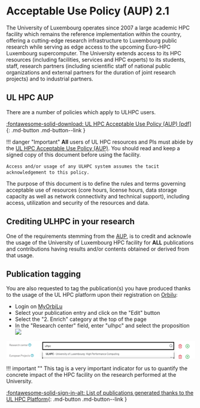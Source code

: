 # Acceptable Use Policy (AUP) 2.1

The University of Luxembourg operates since 2007 a large academic HPC facility which remains the reference implementation within the country, offering a cutting-edge research infrastructure to Luxembourg public research while serving as edge access to the upcoming Euro-HPC Luxembourg supercomputer.
The University extends access to its HPC resources (including facilities, services and HPC experts) to its students, staff, research partners (including scientific staff of national public organizations and external partners for the duration of joint research projects) and to industrial partners.

## UL HPC AUP

<!--intro-start-->
There are a number of policies which apply to ULHPC users.

[:fontawesome-solid-download: UL HPC Acceptable Use Policy (AUP) [pdf] ](https://hpc.uni.lu/download/documents/Uni.lu-HPC-Facilities_Acceptable-Use-Policy_v2.1.pdf){: .md-button .md-button--link }

!!! danger "Important"
    **All** users of UL HPC resources and PIs must abide by the [UL HPC Acceptable Use Policy (AUP)](https://hpc.uni.lu/download/documents/Uni.lu-HPC-Facilities_Acceptable-Use-Policy_v2.1.pdf).
    You should read and keep a signed copy of this document before using the facility.

    Access and/or usage of any ULHPC system assumes the tacit acknowledgement to this policy.

<!--intro-end-->

The purpose of this document is to define the rules and terms governing acceptable use of resources (core hours, license hours, data storage capacity as well as network connectivity and technical support), including access, utilization and security of the resources and data.

## Crediting ULHPC in your research

One of the requirements stemming from the [AUP](https://hpc.uni.lu/download/documents/Uni.lu-HPC-Facilities_Acceptable-Use-Policy_v2.1.pdf), is to credit and acknowle the usage of the University of Luxembourg HPC facility for **ALL** publications and contributions having results and/or contents obtained or derived from that usage.

## Publication tagging

You are also requested to tag the publication(s) you have produced thanks to the usage of the UL HPC platform upon their registration on [Orbilu](https://orbilu.uni.lu):

* Login on [MyOrbiLu](https://orbilu.uni.lu/login)
* Select your publication entry and click on the "Edit" button
* Select the "2. Enrich" category at the top of the page
* In the "Research center" field, enter "ulhpc" and select the proposition![](https://hpc.uni.lu/images/logo/orbilu_edit.gif)

![](images/orbilu_ulhpc_research_center.png)

!!! important ""
    This tag is a very important indicator for us to quantify the concrete impact of the HPC facility on the research performed at the University.

[:fontawesome-solid-sign-in-alt:  List of publications generated thanks to the UL HPC Platform](http://orbilu.uni.lu/simple-search?query=%28%28researchcenter%3AULHPC%29%29&title=Publications+generated+thanks+to+the+UL+HPC+Platform&sort_by0=1&order0=DESC&sort_by1=3&order1=ASC&sort_by2=2&order2=ASC){: .md-button .md-button--link }
